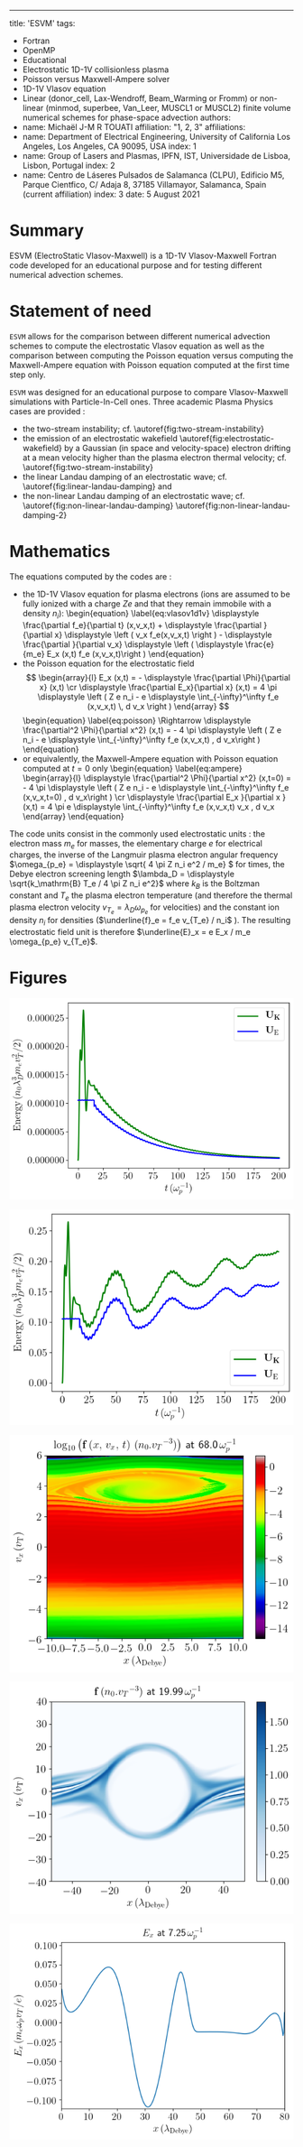 ---
title: 'ESVM' tags:
  - Fortran
  - OpenMP
  - Educational
  - Electrostatic 1D-1V collisionless plasma
  - Poisson versus Maxwell-Ampere solver
  - 1D-1V Vlasov equation
  - Linear (donor_cell, Lax-Wendroff, Beam_Warming or Fromm) or 
    non-linear (minmod, superbee, Van_Leer, MUSCL1 or MUSCL2) finite volume numerical schemes 
    for phase-space advection
authors:
  - name: Michaël J-M R TOUATI
    affiliation: "1, 2, 3"
affiliations:
 - name: Department of Electrical Engineering, 
         University of California Los Angeles, Los Angeles, CA 90095, USA
   index: 1
 - name: Group of Lasers and Plasmas, 
         IPFN, IST, Universidade de Lisboa, Lisbon, Portugal
   index: 2
 - name: Centro de Láseres Pulsados de Salamanca (CLPU), 
         Edificio M5, Parque Cientfico, C/ Adaja 8, 37185 Villamayor, Salamanca, Spain
         (current affiliation)
   index: 3
date: 5 August 2021

# Summary

ESVM (ElectroStatic Vlasov-Maxwell) is a 1D-1V Vlasov-Maxwell Fortran code developed 
for an educational purpose and for testing different numerical advection schemes.

# Statement of need

`ESVM` allows for the comparison between different numerical advection schemes to 
compute the electrostatic Vlasov equation as well as the comparison 
between computing the Poisson equation versus computing the Maxwell-Ampere equation with Poisson equation computed at the first time step only.

`ESVM` was designed for an educational purpose to compare Vlasov-Maxwell simulations with Particle-In-Cell ones.
Three academic Plasma Physics cases are provided :
- the two-stream instability; cf. \autoref{fig:two-stream-instability}
- the emission of an electrostatic wakefield \autoref{fig:electrostatic-wakefield}
  by a Gaussian (in space and velocity-space) electron drifting at a mean velocity higher than the plasma electron thermal velocity; cf. \autoref{fig:two-stream-instability}
- the linear Landau damping of an electrostatic wave; cf. \autoref{fig:linear-landau-damping} and 
- the non-linear Landau damping of an electrostatic wave; cf. \autoref{fig:non-linear-landau-damping} \autoref{fig:non-linear-landau-damping-2}

# Mathematics

The equations computed by the codes are :
- the 1D-1V Vlasov equation for plasma electrons (ions are assumed to be fully ionized with a charge $Z e$ and that they remain immobile with a density $n_i$): 
\begin{equation}
\label{eq:vlasov1d1v}
\displaystyle \frac{\partial f_e}{\partial t} (x,v_x,t) + \displaystyle \frac{\partial }{\partial x} \displaystyle \left ( v_x f_e(x,v_x,t) \right ) - \displaystyle \frac{\partial }{\partial v_x} \displaystyle \left ( \displaystyle \frac{e}{m_e} E_x (x,t) f_e (x,v_x,t)\right )
\end{equation}
- the Poisson equation for the electrostatic field 
$$
\begin{array}{l}
    E_x (x,t) = - \displaystyle \frac{\partial \Phi}{\partial x} (x,t)
\cr \displaystyle \frac{\partial E_x}{\partial x} (x,t) = 4 \pi \displaystyle \left ( Z e n_i - e \displaystyle \int_{-\infty}^\infty f_e (x,v_x,t) \, d v_x \right )
\end{array}
$$
\begin{equation}
\label{eq:poisson}
\Rightarrow \displaystyle \frac{\partial^2 \Phi}{\partial x^2} (x,t) = - 4 \pi \displaystyle \left ( Z e n_i - e \displaystyle \int_{-\infty}^\infty f_e (x,v_x,t) \, d v_x\right )
\end{equation}
- or equivalently, the Maxwell-Ampere equation with Poisson equation computed at $t=0$ only
\begin{equation}
\label{eq:ampere}
\begin{array}{l}
    \displaystyle \frac{\partial^2 \Phi}{\partial x^2} (x,t=0) = - 4 \pi \displaystyle \left ( Z e n_i - e \displaystyle \int_{-\infty}^\infty f_e (x,v_x,t=0) \, d v_x\right )
\cr  \displaystyle \frac{\partial E_x }{\partial x } (x,t) = 4 \pi e \displaystyle \int_{-\infty}^\infty f_e (x,v_x,t) v_x \, d v_x
\end{array}
\end{equation}

The code units consist in the commonly used electrostatic units : the electron mass $m_e$ for masses, the elementary charge $e$ for electrical charges, the inverse of the Langmuir plasma electron angular frequency $\omega_{p_e} = \displaystyle \sqrt{ 4 \pi Z n_i e^2 / m_e} $ for times, the Debye electron screening length $\lambda_D = \displaystyle \sqrt{k_\mathrm{B} T_e / 4 \pi Z n_i e^2}$ where $k_B$ is the Boltzman constant and $T_e$ the plasma electron temperature (and therefore the thermal plasma electron velocity $v_{T_e} = \lambda_D \omega_{p_e}$ for velocities) and the constant ion density $n_i$ for densities ($\underline{f}_e = f_e v_{T_e} / n_i$ ). The resulting electrostatic field unit is therefore $\underline{E}_x = e E_x / m_e \omega_{p_e} v_{T_e}$.

# Figures

![Linear Landau damping test case : Electrostatic field energy and Plasma electron kinetic energy versus time.\label{fig:linear-landau-damping}](test-cases/Linear-Landau-Damping/figures-Poisson/energy.png)

![Non Linear Landau damping test case : Electrostatic field energy and Plasma electron kinetic energy versus time.\label{fig:non-linear-landau-damping}](test-cases/Non-Linear-Landau-Damping/figures-Poisson/energy.png)

![Non Linear Landau damping test case : Plasma electrons phase-space.\label{fig:non-linear-landau-damping-2}](test-cases/Non-Linear-Landau-Damping/figures-Poisson/f_log/f_log_69.png)

![Two stream instability test case : Plasma electrons phase-space.\label{fig:two-stream-instability}](test-cases/Two-Stream-Instability/figures-Poisson/f/f_81.png)

![Electrostatic wakefield test case : Electrostatic wakefield.\label{fig:electrostatic-wakefield}](test-cases/Wakefield-Emission/figures-Poisson/Ex/Ex_30.png)
